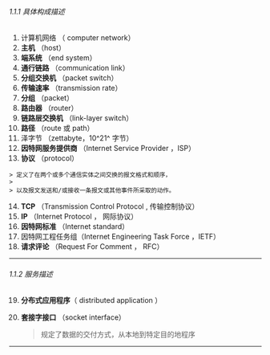 ###### 1.1.1 具体构成描述

1.  计算机网络 （ computer network）
2.  **主机** （host）
3.  **端系统** （end system）
4.  **通行链路** （communication link）
5.  **分组交换机** （packet switch）
6.  **传输速率** （transmission rate）
7.  **分组** （packet）
8.  **路由器** （router）
9.  **链路层交换机** （link-layer switch）
10.  **路径** （route 或 path）
11.  泽字节 （zettabyte，10^21^ 字节）
12.  **因特网服务提供商** （Internet Service Provider ，ISP）
13.  **协议** （protocol）
    
    > 定义了在两个或多个通信实体之间交换的报文格式和顺序，
    >
    > 以及报文发送和/或接收一条报文或其他事件所采取的动作。
14.  **TCP** （Transmission Control Protocol , 传输控制协议）
15.  **IP** （Internet Protocol ， 网际协议）
16.  **因特网标准** （Internet standard）
17.  因特网工程任务组（Internet Engineering Task Force ，IETF）
18.  **请求评论** （Request For Comment ， RFC）



---

###### 1.1.2 服务描述

19.  **分布式应用程序**（ distributed application ）

20.  **套接字接口** （socket interface） 
     
     >   规定了数据的交付方式，从本地到特定目的地程序



---

